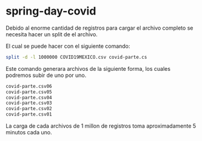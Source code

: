 # spring-day-covid

Debido al enorme cantidad de registros para cargar el archivo completo
se necesita hacer un split de el archivo.

El cual se puede hacer con el siguiente comando:

```bash
split -d -l 1000000 COVID19MEXICO.csv covid-parte.cs
```

Este comando generara archivos de la siguiente forma, los cuales
podremos subir de uno por uno.

```bash
covid-parte.csv06
covid-parte.csv05
covid-parte.csv04
covid-parte.csv03
covid-parte.csv02
covid-parte.csv01
```

La carga de cada archivos de 1 millon de registros toma aproximadamente 5 minutos cada uno.